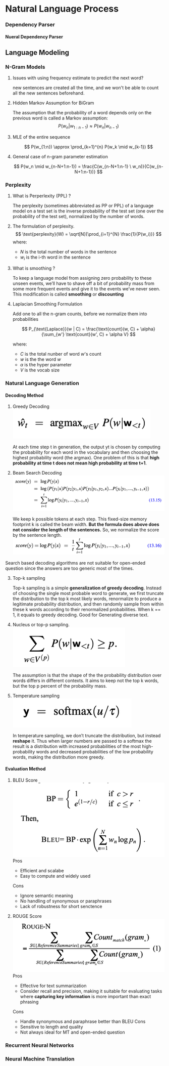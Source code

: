 # Natural Language Process


### Dependency Parser

#### Nueral Dependency Parser

## Language Modeling

### N-Gram Models
1. Issues with using frequency estimate to predict the next word?
   
   new sentences are created all the time, and we won't be able to count all the new sentences beforehand.

1. Hidden Markov Assumption for BiGram
   
   The assumption that the probability of a word depends only on the previous word is called a Markov assumption:
   $$
        P(w_n|w_{1:n-1}) \approx P(w_n|w_{n-1})
   $$

1. MLE of the entire sequence
   
   $$
    P(w_{1:n}) \approx \prod_{k=1}^{n} P(w_k \mid w_{k-1})
   $$

1. General case of n-gram parameter estimation
   
   $$
    P(w_n \mid w_{n-N+1:n-1}) = \frac{C(w_{n-N+1:n-1} \ w_n)}{C(w_{n-N+1:n-1})}
   $$


### Perplexity
1. What is Perperlexity (PPL) ?
   
   The perplexity (sometimes abbreviated as PP or PPL) of a language model on a test set is the inverse probability of the test set (one over the probability of the test set), normalized by the number of words.

1. The formulation of perplexity.
   $$
    \text{perplexity}(W) = \sqrt[N]{\prod_{i=1}^{N} \frac{1}{P(w_i)}}
    $$
    where:
    - $N$ is the total number of words in the sentence
    - $w_i$ is the i-th word in the sentence
1. What is smoothing ?
   
   To keep a language model from assigning zero probability to these unseen events, we’ll have to shave off a bit of probability mass from some more frequent events and give it to the events we’ve never seen. This modification is called **smoothing** or **discounting**

2. Laplacian Smoothing Formulation
   
   Add one to all the n-gram counts, before we normalize them into probabilities

   $$
    P_{\text{Laplace}}(w | C) = \frac{\text{count}(w, C) + \alpha}{\sum_{w'} \text{count}(w', C) + \alpha V}
    $$

    where:
    - $C$ is the total nunber of word $w$'s count
    - $w$ is the the word $w$
    - $\alpha$ is the hyper parameter
    - $V$ is the vocab size

### Natural Language Generation
#### Decoding Method
1. Greedy Decoding
   ![greedy decoding](../pics/greedy_decode.png)

   At each time step t in generation, the output yt is chosen by computing the probability for each word in the vocabulary and then choosing the highest probability word (the argmax). One problem of this is that **high probability at time t does not mean high probability at time t+1**.

2. Beam Search Decoding
   ![beam search](../pics/beam_search.png)
   
    We keep k possible tokens at each step. This fixed-size memory footprint k is called the beam width. **But the formula does above does not consider the length of the sentences.** So, we normalize the score by the sentence length.
    ![beam norm](../pics/beam_norm.png)

Search based decoding algorithms are not suitable for open-ended question since the answers are too generic most of the times.

3. Top-k sampling
   
   Top-k sampling is a simple **generalization of greedy decoding**. Instead of choosing the single most probable word to generate, we first truncate the distribution to the top k most likely words, renormalize to produce a legitimate probability distribution, and then randomly sample from within these k words according to their renormalized probabilities. When k == 1, it equals to greedy decoding. Good for Generating diverse text.

4. Nucleus or top-p sampling.
   ![topp](../pics/topp.png)
   
   The assumption is that the shape of the the probability distribution over words differs in different contexts. It aims to keep not the top k words, but the top p percent of the probability mass.

5. Temperature sampling
   ![temperature](../pics/temperature.png)

   In temperature sampling, we don’t truncate the distribution, but instead **reshape** it. Thus when larger numbers are passed to a softmax the result is a distribution with increased probabilities of the most high-probability words and decreased probabilities of the low probability words, making the distribution more greedy. 
   



   
#### Evaluation Method
1. BLEU Score
   ![bleu](../pics/bleu.png)
   Pros
   - Efficient and scalabe
   - Easy to compute and widely used
  
   Cons
   - Ignore semantic meaning
   - No handling of synonymous or paraphrases
   - Lack of robustness for short senctence

2. ROUGE Score
   ![rouge](../pics/rouge.png)
   Pros
   - Effective for text summarization
   - Consider recall and precision, making it suitable for evaluating tasks where **capturing key information** is more important than exact phrasing
  
   Cons
   - Handle synonymous and paraphrase better than BLEU
   Cons
   - Sensitive to length and quality
   - Not always ideal for MT and open-ended question
  


### Recurrent Neural Networks

### Neural Machine Translation





